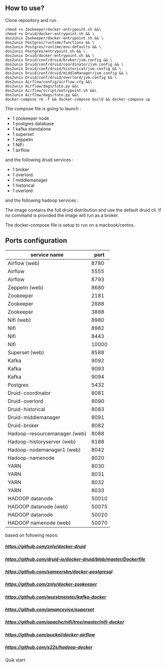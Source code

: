 ## How to use?


Clone  repository and run

    chmod +x Zookeeper/docker-entrypoint.sh &&\
    chmod +x Druid/docker-entrypoint.sh && \
    dos2unix Zookeeper/docker-entrypoint.sh && \
    dos2unix Postgres/runtime/functions && \
    dos2unix Postgres/runtime/env-defaults && \
    dos2unix Postgres/entrypoint.sh && \
    dos2unix Druid/docker-entrypoint.sh && \
    dos2unix Druid/conf/druid/broker/jvm.config && \
    dos2unix Druid/conf/druid/coordinator/jvm.config && \
    dos2unix Druid/conf/druid/historical/jvm.config && \
    dos2unix Druid/conf/druid/middleManager/jvm.config && \
    dos2unix Druid/conf/druid/overlord/jvm.config && \
    dos2unix Airflow/config/airflow.cfg &&\
    dos2unix Airflow/dags/tuto.py &&\
    dos2unix Airflow/script/entrypoint.sh &&\
    dos2unix Airflow/dags/tuto.py &&\
    docker-compose rm -f && docker-compose build && docker-compose up
   

The compose file is going to launch :

* 1 zookeeper node
* 1 postgres database
* 1 kafka standalone
* 1 superset
* 1 zeppelin
* 1 NiFi
* 1 airflow

and the following druid services :

   * 1 broker
   * 1 overlord
   * 1 middlemanager
   * 1 historical
   * 1 overlord
   
and the following hadoop services :
   
The image contains the full druid distribution and use the default druid cli.
If no command is provided the image will run as a broker.



The docker-compose file is setup to run on a macbook/centos.

## Ports configuration

| service name | port |
| ------   | ------ |
| Airflow  (web)               | 8780 |
| Airflow                      | 5555 |
| Airflow                      | 8793 | 
| Zeppelin (web)               | 8680 | 
| Zookeeper                    | 2181 | 
| Zookeeper                    | 2888 | 
| Zookeeper                    | 3888 | 
| Nifi (web)                   | 8980 |
| Nifi                         | 8982 |
| Nifi                         | 8443 | 
| Nifi                         | 10000| 
| Superset (web)               | 8588 | 
| Kafka                        | 9092 |
| Kafka                        | 9093 |
| Kafka                        | 9094 |
| Postgres                     | 5432 |
| Druid-coordinator            | 8081 |
| Druid-overlord               | 8090 |
| Druid-historical             | 8083 |
| Druid-middlemanager          | 8091 |
| Druid-broker                 | 8082 |
| Hadoop-resourcemanager (web) | 8088 |
| Hadoop-historyserver  (web)  | 8188 |
| Hadoop-nodemanager1   (web)  | 8042 |
| Hadoop-namenode              | 8020 |
| YARN                         | 8030 |
| YARN                         | 8031 |
| YARN                         | 8032 |
| YARN                         | 8033 |
| HADOOP datanode              | 50010 |
| HADOOP datanode (web)        | 50075 |
| HADOOP datanode              | 50020 |
| HADOOP namenode (web)        | 50070 |
based on following repos:

##### https://github.com/znly/docker-druid
##### https://github.com/druid-io/docker-druid/blob/master/Dockerfile
##### https://github.com/sameersbn/docker-postgresql
##### https://github.com/znly/docker-zookeeper
##### https://github.com/wurstmeister/kafka-docker
##### https://github.com/amancevice/superset
##### https://github.com/apache/nifi/tree/master/nifi-docker
##### https://github.com/puckel/docker-airflow
##### https://github.com/s22s/hadoop-docker



Quik start

